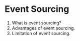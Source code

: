 # Event Sourcing
1. What is event sourcing?
2. Advantages of event sourcing.
3. Limitation of event sourcing.
